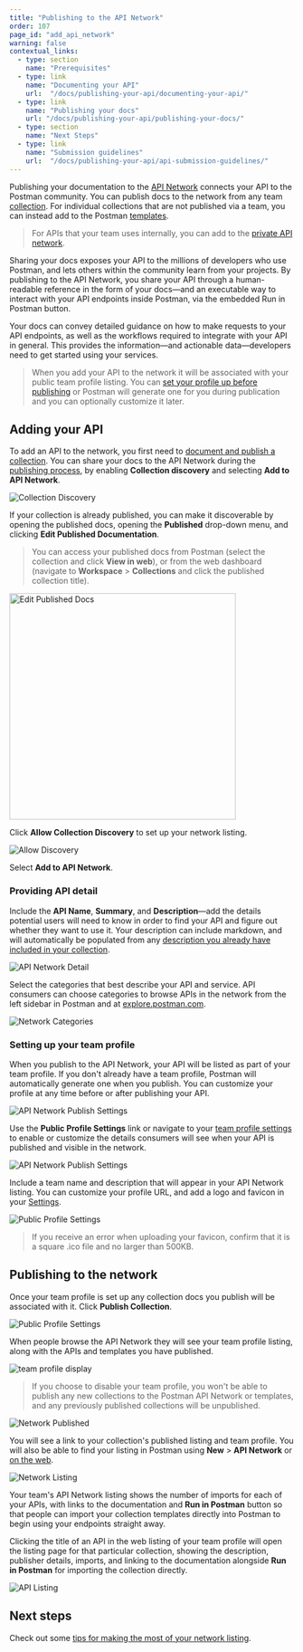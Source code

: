 ```yaml
---
title: "Publishing to the API Network"
order: 107
page_id: "add_api_network"
warning: false
contextual_links:
  - type: section
    name: "Prerequisites"
  - type: link
    name: "Documenting your API"
    url:  "/docs/publishing-your-api/documenting-your-api/"
  - type: link
    name: "Publishing your docs"
    url: "/docs/publishing-your-api/publishing-your-docs/"
  - type: section
    name: "Next Steps"
  - type: link
    name: "Submission guidelines"
    url:  "/docs/publishing-your-api/api-submission-guidelines/"
---
```


Publishing your documentation to the [API Network](https://explore.postman.com/) connects your API to the Postman community. You can publish docs to the network from any team [collection](/docs/sending-requests/intro-to-collections/). For individual collections that are not published via a team, you can instead add to the Postman [templates](/docs/publishing-your-api/add-templates/).

> For APIs that your team uses internally, you can add to the [private API network](/docs/collaborating-in-postman/adding-private-network/).

Sharing your docs exposes your API to the millions of developers who use Postman, and lets others within the community learn from your projects. By publishing to the API Network, you share your API through a human-readable reference in the form of your docs—and an executable way to interact with your API endpoints inside Postman, via the embedded Run in Postman button.

Your docs can convey detailed guidance on how to make requests to your API endpoints, as well as the workflows required to integrate with your API in general. This provides the information—and actionable data—developers need to get started using your services.

> When you add your API to the network it will be associated with your public team profile listing. You can [set your profile up before publishing](#setting-up-your-team-profile) or Postman will generate one for you during publication and you can optionally customize it later.

## Adding your API

To add an API to the network, you first need to [document and publish a collection](/docs/publishing-your-api/documenting-your-api/). You can share your docs to the API Network during the [publishing process](/docs/publishing-your-api/publishing-your-docs/), by enabling __Collection discovery__ and selecting __Add to API Network__.

![Collection Discovery](https://assets.postman.com/postman-docs/enable-discovery-switch.jpg)

If your collection is already published, you can make it discoverable by opening the published docs, opening the __Published__ drop-down menu, and clicking __Edit Published Documentation__.

> You can access your published docs from Postman (select the collection and click __View in web__), or from the web dashboard (navigate to __Workspace__ &gt; __Collections__ and click the published collection title).

<img alt="Edit Published Docs" src="https://assets.postman.com/postman-docs/edit-published.jpg" width="400px"/>

Click __Allow Collection Discovery__ to set up your network listing.

![Allow Discovery](https://assets.postman.com/postman-docs/allow-discovery.jpg)

Select __Add to API Network__.

### Providing API detail

Include the __API Name__, __Summary__, and __Description__—add the details potential users will need to know in order to find your API and figure out whether they want to use it. Your description can include markdown, and will automatically be populated from any [description you already have included in your collection](/docs/publishing-your-api/authoring-your-documentation/).

![API Network Detail](https://assets.postman.com/postman-docs/api-details-b.jpg)

Select the categories that best describe your API and service. API consumers can choose categories to browse APIs in the network from the left sidebar in Postman and at [explore.postman.com](https://explore.postman.com).

![Network Categories](https://assets.postman.com/postman-docs/API+categories+.jpg)

### Setting up your team profile

When you publish to the API Network, your API will be listed as part of your team profile. If you don't already have a team profile, Postman will automatically generate one when you publish. You can customize your profile at any time before or after publishing your API.

![API Network Publish Settings](https://assets.postman.com/postman-docs/api-network-publish-collection-settings-b.jpg)

Use the __Public Profile Settings__ link or navigate to your [team profile settings](https://go.postman.co/settings/team/general) to enable or customize the details consumers will see when your API is published and visible in the network.

![API Network Publish Settings](https://assets.postman.com/postman-docs/enable-profile-bb.jpg)

Include a team name and description that will appear in your API Network listing. You can customize your profile URL, and add a logo and favicon in your [Settings](https://go.postman.co/settings/team/general).

![Public Profile Settings](https://assets.postman.com/postman-docs/enable-team-profile-b.jpg)

> If you receive an error when uploading your favicon, confirm that it is a square .ico file and no larger than 500KB.

## Publishing to the network

Once your team profile is set up any collection docs you publish will be associated with it. Click __Publish Collection__.

![Public Profile Settings](https://assets.postman.com/postman-docs/publish-network-b.jpg)

When people browse the API Network they will see your team profile listing, along with the APIs and templates you have published.

![team profile display](https://assets.postman.com/postman-docs/api-network-team-profile-display-b.jpg)

> If you choose to disable your team profile, you won't be able to publish any new collections to the Postman API Network or templates, and any previously published collections will be unpublished.

![Network Published](https://assets.postman.com/postman-docs/network-published-b.jpg)

You will see a link to your collection's published listing and team profile. You will also be able to find your listing in Postman using __New__ &gt; __API Network__ or [on the web](https://explore.postman.com).

![Network Listing](https://assets.postman.com/postman-docs/network-listing-app.jpg)

Your team's API Network listing shows the number of imports for each of your APIs, with links to the documentation and __Run in Postman__ button so that people can import your collection templates directly into Postman to begin using your endpoints straight away.

Clicking the title of an API in the web listing of your team profile will open the listing page for that particular collection, showing the description, publisher details, imports, and linking to the documentation alongside __Run in Postman__ for importing the collection directly.

![API Listing](https://assets.postman.com/postman-docs/api-listing-link.jpg)

## Next steps

Check out some [tips for making the most of your network listing](/docs/publishing-your-api/api-submission-guidelines/).
